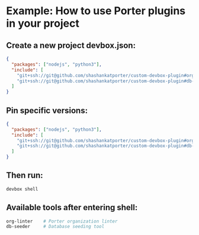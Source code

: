 # Example: How to use Porter plugins in your project

## Create a new project devbox.json:

```json
{
  "packages": ["nodejs", "python3"],
  "include": [
    "git+ssh://git@github.com/shashankatporter/custom-devbox-plugin#org-linter",
    "git+ssh://git@github.com/shashankatporter/custom-devbox-plugin#db-seeder"
  ]
}
```

## Pin specific versions:

```json
{
  "packages": ["nodejs", "python3"],
  "include": [
    "git+ssh://git@github.com/shashankatporter/custom-devbox-plugin#org-linter-v1.2.0",
    "git+ssh://git@github.com/shashankatporter/custom-devbox-plugin#db-seeder-v2.1.0"
  ]
}
```

## Then run:

```bash
devbox shell
```

## Available tools after entering shell:

```bash
org-linter    # Porter organization linter
db-seeder     # Database seeding tool
```
